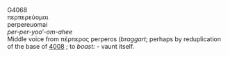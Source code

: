<body>
  <p>G4068<br>  περπερεύομαι  <br> perpereuomai  <br><i>per-per-yoo‘-om-ahee </i><br>Middle voice from   πέρπερος    perperos   (<i>braggart</i>; perhaps by reduplication of the base of <a href="g4008.htm">4008</a> ; to <i>boast:</i> - vaunt itself.<br></p>
 </body>